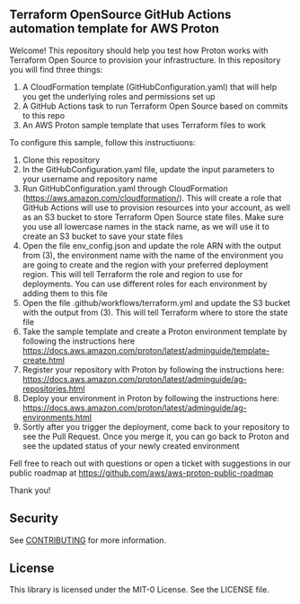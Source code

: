 ## Terraform OpenSource GitHub Actions automation template for AWS Proton

Welcome! This repository should help you test how Proton works with Terraform Open Source to provision your infrastructure. In this repository you will find three things:

1. A CloudFormation template (GitHubConfiguration.yaml) that will help you get the underlying roles and permissions set up
2. A GitHub Actions task to run Terraform Open Source based on commits to this repo
3. An AWS Proton sample template that uses Terraform files to work

To configure this sample, follow this instructiuons:
1. Clone this repository
2. In the GitHubConfiguration.yaml file, update the input parameters to your username and repository name
3. Run GitHubConfiguration.yaml through CloudFormation (https://aws.amazon.com/cloudformation/). This will create a role that GitHub Actions will use to provision resources into your account, as well as an S3 bucket to store Terraform Open Source state files. Make sure you use all lowercase names in the stack name, as we will use it to create an S3 bucket to save your state files
4. Open the file env_config.json and update the role ARN with the output from (3), the environment name with the name of the environment you are going to create and the region with your preferred deployment region. This will tell Terraform the role and region to use for deployments. You can use different roles for each environment by adding them to this file
5. Open the file .github/workflows/terraform.yml and update the S3 bucket with the output from (3). This will tell Terraform where to store the state file
6. Take the sample template and create a Proton environment template by following the instructions here https://docs.aws.amazon.com/proton/latest/adminguide/template-create.html
7. Register your repository with Proton by following the instructions here: https://docs.aws.amazon.com/proton/latest/adminguide/ag-repositories.html
8. Deploy your environment in Proton by following the instructions here: https://docs.aws.amazon.com/proton/latest/adminguide/ag-environments.html
9. Sortly after you trigger the deployment, come back to your repository to see the Pull Request. Once you merge it, you can go back to Proton and see the updated status of your newly created environment

Fell free to reach out with questions or open a ticket with suggestions in our public roadmap at https://github.com/aws/aws-proton-public-roadmap

Thank you!


## Security

See [CONTRIBUTING](CONTRIBUTING.md#security-issue-notifications) for more information.

## License

This library is licensed under the MIT-0 License. See the LICENSE file.

